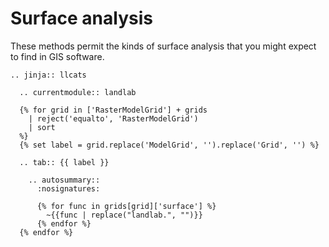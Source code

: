 # Surface analysis

These methods permit the kinds of surface analysis that you might expect to
find in GIS software.

```{eval-rst}
.. jinja:: llcats

  .. currentmodule:: landlab

  {% for grid in ['RasterModelGrid'] + grids
    | reject('equalto', 'RasterModelGrid')
    | sort
  %}
  {% set label = grid.replace('ModelGrid', '').replace('Grid', '') %}

  .. tab:: {{ label }}

    .. autosummary::
      :nosignatures:

      {% for func in grids[grid]['surface'] %}
        ~{{func | replace("landlab.", "")}}
      {% endfor %}
  {% endfor %}
```
